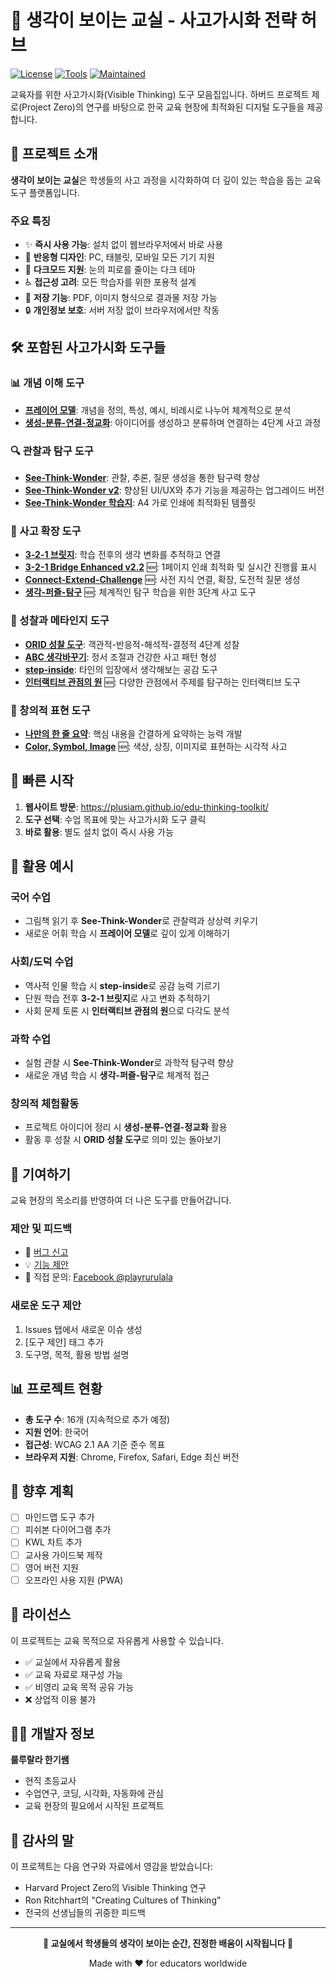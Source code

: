 # 🧠 생각이 보이는 교실 - 사고가시화 전략 허브

[![License](https://img.shields.io/badge/license-Educational%20Use-blue.svg)](LICENSE)
[![Tools](https://img.shields.io/badge/tools-16%20available-green.svg)](https://plusiam.github.io/edu-thinking-toolkit/)
[![Maintained](https://img.shields.io/badge/maintained-yes-brightgreen.svg)](https://github.com/plusiam/edu-thinking-toolkit/commits/main)

교육자를 위한 사고가시화(Visible Thinking) 도구 모음집입니다. 하버드 프로젝트 제로(Project Zero)의 연구를 바탕으로 한국 교육 현장에 최적화된 디지털 도구들을 제공합니다.

## 🎯 프로젝트 소개

**생각이 보이는 교실**은 학생들의 사고 과정을 시각화하여 더 깊이 있는 학습을 돕는 교육 도구 플랫폼입니다. 

### 주요 특징
- ✨ **즉시 사용 가능**: 설치 없이 웹브라우저에서 바로 사용
- 📱 **반응형 디자인**: PC, 태블릿, 모바일 모든 기기 지원
- 🌙 **다크모드 지원**: 눈의 피로를 줄이는 다크 테마
- ♿ **접근성 고려**: 모든 학습자를 위한 포용적 설계
- 💾 **저장 기능**: PDF, 이미지 형식으로 결과물 저장 가능
- 🔒 **개인정보 보호**: 서버 저장 없이 브라우저에서만 작동

## 🛠️ 포함된 사고가시화 도구들

### 📊 개념 이해 도구
- **[프레이어 모델](https://plusiam.github.io/frayer-model-worksheet/)**: 개념을 정의, 특성, 예시, 비례시로 나누어 체계적으로 분석
- **[생성-분류-연결-정교화](https://plusiam.github.io/generate-classify-connect-elaborate/)**: 아이디어를 생성하고 분류하며 연결하는 4단계 사고 과정

### 🔍 관찰과 탐구 도구
- **[See-Think-Wonder](https://plusiam.github.io/see-think-wonder-worksheet/)**: 관찰, 추론, 질문 생성을 통한 탐구력 향상
- **[See-Think-Wonder v2](https://plusiam.github.io/see-think-wonder-v2/)**: 향상된 UI/UX와 추가 기능을 제공하는 업그레이드 버전
- **[See-Think-Wonder 학습지](https://plusiam.github.io/see-think-wonder-templet/)**: A4 가로 인쇄에 최적화된 템플릿

### 🤔 사고 확장 도구
- **[3-2-1 브릿지](https://plusiam.github.io/321-bridge-worksheet/)**: 학습 전후의 생각 변화를 추적하고 연결
- **[3-2-1 Bridge Enhanced v2.2](https://plusiam.github.io/321-bridge-worksheet/321.html)** 🆕: 1페이지 인쇄 최적화 및 실시간 진행률 표시
- **[Connect-Extend-Challenge](https://plusiam.github.io/connect-extend-challengge-templates/)** 🆕: 사전 지식 연결, 확장, 도전적 질문 생성
- **[생각-퍼즐-탐구](https://plusiam.github.io/think-puzzle-explore/)** 🆕: 체계적인 탐구 학습을 위한 3단계 사고 도구

### 💭 성찰과 메타인지 도구
- **[ORID 성찰 도구](https://plusiam.github.io/orid-reflection-tool/)**: 객관적-반응적-해석적-결정적 4단계 성찰
- **[ABC 생각바꾸기](https://plusiam.github.io/abc-think/)**: 정서 조절과 건강한 사고 패턴 형성
- **[step-inside](https://plusiam.github.io/step-inside-worksheet/)**: 타인의 입장에서 생각해보는 공감 도구
- **[인터랙티브 관점의 원](https://plusiam.github.io/interactive-viewpoints-circle/)** 🆕: 다양한 관점에서 주제를 탐구하는 인터랙티브 도구

### 🎨 창의적 표현 도구
- **[나만의 한 줄 요약](https://plusiam.github.io/headline-maker-kids/)**: 핵심 내용을 간결하게 요약하는 능력 개발
- **[Color, Symbol, Image](https://plusiam.github.io/color-symbol-image-worksheet/)** 🆕: 색상, 상징, 이미지로 표현하는 시각적 사고

## 🚀 빠른 시작

1. **웹사이트 방문**: https://plusiam.github.io/edu-thinking-toolkit/
2. **도구 선택**: 수업 목표에 맞는 사고가시화 도구 클릭
3. **바로 활용**: 별도 설치 없이 즉시 사용 가능

## 📖 활용 예시

### 국어 수업
- 그림책 읽기 후 **See-Think-Wonder**로 관찰력과 상상력 키우기
- 새로운 어휘 학습 시 **프레이어 모델**로 깊이 있게 이해하기

### 사회/도덕 수업
- 역사적 인물 학습 시 **step-inside**로 공감 능력 기르기
- 단원 학습 전후 **3-2-1 브릿지**로 사고 변화 추적하기
- 사회 문제 토론 시 **인터랙티브 관점의 원**으로 다각도 분석

### 과학 수업
- 실험 관찰 시 **See-Think-Wonder**로 과학적 탐구력 향상
- 새로운 개념 학습 시 **생각-퍼즐-탐구**로 체계적 접근

### 창의적 체험활동
- 프로젝트 아이디어 정리 시 **생성-분류-연결-정교화** 활용
- 활동 후 성찰 시 **ORID 성찰 도구**로 의미 있는 돌아보기

## 🤝 기여하기

교육 현장의 목소리를 반영하여 더 나은 도구를 만들어갑니다.

### 제안 및 피드백
- 🐛 [버그 신고](https://github.com/plusiam/edu-thinking-toolkit/issues)
- 💡 [기능 제안](https://github.com/plusiam/edu-thinking-toolkit/issues)
- 📧 직접 문의: [Facebook @playrurulala](https://www.facebook.com/playrurulala)

### 새로운 도구 제안
1. Issues 탭에서 새로운 이슈 생성
2. [도구 제안] 태그 추가
3. 도구명, 목적, 활용 방법 설명

## 📊 프로젝트 현황

- **총 도구 수**: 16개 (지속적으로 추가 예정)
- **지원 언어**: 한국어
- **접근성**: WCAG 2.1 AA 기준 준수 목표
- **브라우저 지원**: Chrome, Firefox, Safari, Edge 최신 버전

## 🔮 향후 계획

- [ ] 마인드맵 도구 추가
- [ ] 피쉬본 다이어그램 추가
- [ ] KWL 차트 추가
- [ ] 교사용 가이드북 제작
- [ ] 영어 버전 지원
- [ ] 오프라인 사용 지원 (PWA)

## 📝 라이선스

이 프로젝트는 교육 목적으로 자유롭게 사용할 수 있습니다. 
- ✅ 교실에서 자유롭게 활용
- ✅ 교육 자료로 재구성 가능
- ✅ 비영리 교육 목적 공유 가능
- ❌ 상업적 이용 불가

## 👨‍🏫 개발자 정보

**룰루랄라 한기쌤**
- 현직 초등교사
- 수업연구, 코딩, 시각화, 자동화에 관심
- 교육 현장의 필요에서 시작된 프로젝트

## 🙏 감사의 말

이 프로젝트는 다음 연구와 자료에서 영감을 받았습니다:
- Harvard Project Zero의 Visible Thinking 연구
- Ron Ritchhart의 "Creating Cultures of Thinking"
- 전국의 선생님들의 귀중한 피드백

---

<p align="center">
  <strong>🌟 교실에서 학생들의 생각이 보이는 순간, 진정한 배움이 시작됩니다 🌟</strong>
</p>

<p align="center">
  Made with ❤️ for educators worldwide
</p>
